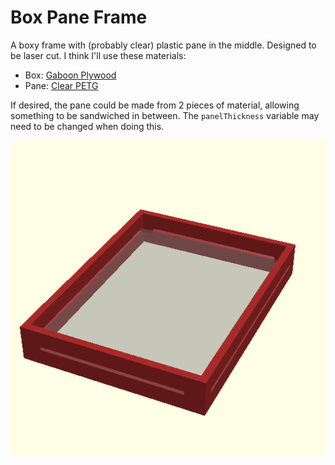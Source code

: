 # Box Pane Frame

A boxy frame with (probably clear) plastic pane in the middle. Designed to be laser cut. I think I'll use these materials:

* Box: [Gaboon Plywood](https://www.ponoko.com/materials/gaboon-plywood)
* Pane: [Clear PETG](https://www.ponoko.com/materials/clear-petg)

If desired, the pane could be made from 2 pieces of material, allowing something to be sandwiched in between. The `panelThickness` variable may need to be changed when doing this.

![exports/BoxPaneFrame-Assembly.png](exports/BoxPaneFrame-Assembly.png)
